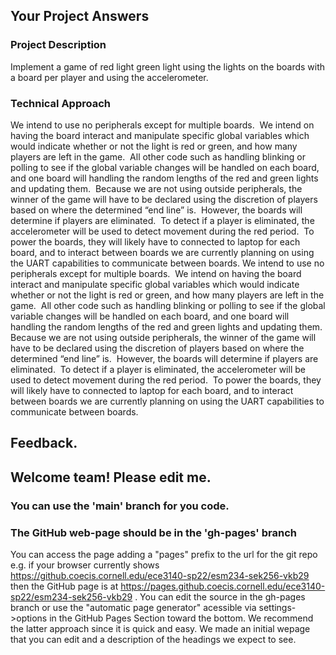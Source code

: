## Your Project Answers

### Project Description

Implement a game of red light green light using the lights on the boards with a board per player and using the accelerometer. 
### Technical Approach

We intend to use no peripherals except for multiple boards.  We intend on having the board interact and manipulate specific global variables which would indicate whether or not the light is red or green, and how many players are left in the game.  All other code such as handling blinking or polling to see if the global variable changes will be handled on each board, and one board will handling the random lengths of the red and green lights and updating them.  Because we are not using outside peripherals, the winner of the game will have to be declared using the discretion of players based on where the determined “end line” is.  However, the boards will determine if players are eliminated.  To detect if a player is eliminated, the accelerometer will be used to detect movement during the red period.  To power the boards, they will likely have to connected to laptop for each board, and to interact between boards we are currently planning on using the UART capabilities to communicate between boards.
We intend to use no peripherals except for multiple boards.  We intend on having the board interact and manipulate specific global variables which would indicate whether or not the light is red or green, and how many players are left in the game.  All other code such as handling blinking or polling to see if the global variable changes will be handled on each board, and one board will handling the random lengths of the red and green lights and updating them.  Because we are not using outside peripherals, the winner of the game will have to be declared using the discretion of players based on where the determined “end line” is.  However, the boards will determine if players are eliminated.  To detect if a player is eliminated, the accelerometer will be used to detect movement during the red period.  To power the boards, they will likely have to connected to laptop for each board, and to interact between boards we are currently planning on using the UART capabilities to communicate between boards.

## Feedback.

## Welcome team! Please edit me.
### You can use the 'main' branch for you code.
### The GitHub web-page should be in the 'gh-pages' branch
You can access the page adding a "pages" prefix to the url for the git repo e.g. if your browser currently shows https://github.coecis.cornell.edu/ece3140-sp22/esm234-sek256-vkb29 then the GitHub page is at https://pages.github.coecis.cornell.edu/ece3140-sp22/esm234-sek256-vkb29 . You can edit the source in the gh-pages branch or use the "automatic page generator" acessible via settings->options in the GitHub Pages Section toward the bottom. We recommend the latter approach since it is quick and easy. We made an initial wepage that you can edit and a description of the headings we expect to see.